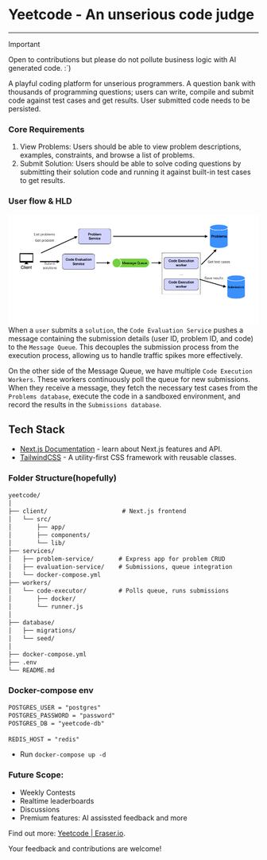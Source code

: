 # Yeetcode - An unserious code judge

---

> [!IMPORTANT]
> Open to contributions but please do not pollute business logic with AI generated code. :`)

A playful coding platform for unserious programmers.
A question bank with thousands of programming questions; users can write, compile and submit code against test cases and get results. User submitted code needs to be persisted.

### Core Requirements

1. View Problems: Users should be able to view problem descriptions, examples, constraints, and browse a list of problems.
2. Submit Solution: Users should be able to solve coding questions by submitting their solution code and running it against built-in test cases to get results.

### User flow & HLD

![Architecture Diagram](image.png)
When a `user` submits a `solution`, the `Code Evaluation Service` pushes a message containing the submission details (user ID, problem ID, and code) to the `Message Queue`. This decouples the submission process from the execution process, allowing us to handle traffic spikes more effectively.

On the other side of the Message Queue, we have multiple `Code Execution Workers`. These workers continuously poll the queue for new submissions. When they receive a message, they fetch the necessary test cases from the `Problems database`, execute the code in a sandboxed environment, and record the results in the `Submissions database`.

## Tech Stack

- [Next.js Documentation](https://nextjs.org/docs) - learn about Next.js features and API.
- [TailwindCSS](https://tailwindcss.com/) - A utility-first CSS framework with reusable classes.

### Folder Structure(hopefully)

    yeetcode/
    │
    ├── client/                     # Next.js frontend
    │   └── src/
    │       ├── app/
    │       ├── components/
    │       └── lib/
    ├── services/
    │   ├── problem-service/       # Express app for problem CRUD
    │   ├── evaluation-service/    # Submissions, queue integration
    │   └── docker-compose.yml
    ├── workers/
    │   └── code-executor/         # Polls queue, runs submissions
    │       ├── docker/
    │       └── runner.js
    │
    ├── database/
    │   ├── migrations/
    │   └── seed/
    │
    ├── docker-compose.yml
    ├── .env
    └── README.md

### Docker-compose env

```
POSTGRES_USER = "postgres"
POSTGRES_PASSWORD = "password"
POSTGRES_DB = "yeetcode-db"

REDIS_HOST = "redis"
```

- Run `docker-compose up -d`

### Future Scope:

- Weekly Contests
- Realtime leaderboards
- Discussions
- Premium features: AI assissted feedback and more

Find out more: [Yeetcode | Eraser.io](https://app.eraser.io/workspace/PnG5Yluj9dpLTMZpRY2X).

Your feedback and contributions are welcome!
